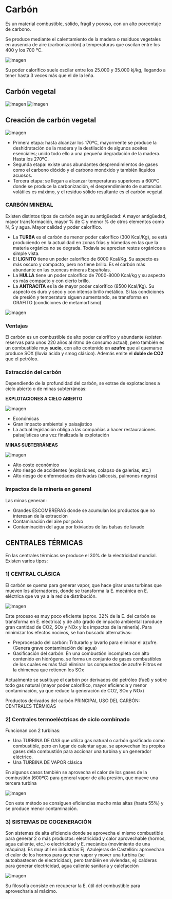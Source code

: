 # Carbón

Es un material combustible, sólido, frágil y poroso, con un alto porcentaje de carbono.

Se produce mediante el calentamiento de la madera o residuos vegetales en ausencia de aire (carbonización) a temperaturas que oscilan entre los 400 y los 700 ºC.

![imagen](img/2022-11-19-15-29-19.png)

Su poder calorífico suele oscilar entre los 25.000 y 35.000 kj/kg, llegando a tener hasta 3 veces más que el de la leña.

## Carbón vegetal

![imagen](img/2022-11-19-15-29-50.png)
![imagen](img/2022-11-19-15-29-57.png)

## Creación de carbón vegetal

![imagen](img/2022-11-19-15-31-12.png)

- Primera etapa: hasta alcanzar los 170ºC, mayormente se produce la deshidratación de la madera y la destilación de algunos aceites esenciales; unido todo ello a una pequeña degradación de la madera. Hasta los 270ºC.
- Segunda etapa: existe unos abundantes desprendimientos de gases como el carbono dióxido y el carbono monóxido y también líquidos acuosos.
- Tercera etapa: se llegan a alcanzar temperaturas superiores a 600ºC donde se produce la carbonización, el desprendimiento de sustancias volátiles es máximo, y el residuo sólido resultante es el carbón vegetal.

### CARBÓN MINERAL

Existen distintos tipos de carbón según su antigüedad: A mayor antigüedad, mayor transformación, mayor % de C y menor % de otros elementos como N, S  y agua. Mayor calidad y poder calorífico.

- La **TURBA**  es el carbón de menor poder calorífico (300 Kcal/Kg), se está produciendo en la actualidad en zonas frías y húmedas en las que la materia orgánica no se degrada. Todavía se aprecian restos orgánicos a simple vista.
- El **LIGNITO** tiene un poder calorífico de 6000 Kcal/Kg. Su aspecto es más oscuro y compacto, pero no tiene brillo. Es el carbón más abundante en las cuencas mineras Españolas.
- La **HULLA**  tiene un poder calorífico de 7000-8000 Kcal/kg y su aspecto es más compacto y con cierto brillo.
- La **ANTRACITA** es la de mayor poder calorífico (8500 Kcal/Kg). Su aspecto es duro y seco y con intenso brillo metálico. Si las condiciones de presión y temperatura siguen aumentando, se transforma en GRAFITO (condiciones de metamorfismo)

![imagen](img/2022-11-19-15-32-01.png)

### Ventajas

El carbón es un combustible de alto poder calorífico y abundante (existen reservas para unos 220 años al ritmo de consumo actual), pero también es un combustible muy **sucio**, con alto contenido en **azufre** que al quemarse produce SOX (lluvia ácida y smog clásico). Además emite el **doble de CO2** que el petróleo.

### Extracción del carbón

Dependiendo de la profundidad del carbón, se extrae de explotaciones a cielo abierto o de minas subterráneas:

**EXPLOTACIONES A CIELO ABIERTO**

![imagen](img/2022-11-19-15-32-14.png)

- Económicas
- Gran impacto ambiental y paisajístico
- La actual legislación obliga a las compañías a hacer restauraciones paisajísticas una vez finalizada la explotación

**MINAS SUBTERRÁNEAS**

![imagen](img/2022-11-19-15-32-41.png)

- Alto coste económico
- Alto riesgo de accidentes (explosiones, colapso de galerías, etc.)
- Alto riesgo de enfermedades derivadas (silicosis, pulmones negros)

### Impactos de la minería en general

Las minas generan:

- Grandes ESCOMBRERAS donde se acumulan los productos que no interesan de la extracción
- Contaminación del aire por polvo
- Contaminación del agua por lixiviados de las balsas de lavado

## CENTRALES TÉRMICAS

En las centrales térmicas se produce el 30% de la electricidad mundial. Existen varios tipos:

### 1) CENTRAL CLÁSICA

El carbón se quema para generar vapor, que hace girar unas turbinas que mueven los alternadores, donde se transforma la E. mecánica en E. eléctrica que va ya a la red de distribución.

![imagen](img/2022-11-19-15-33-08.png)

Este proceso es muy poco eficiente (aprox. 32% de la E. del carbón se transforma en E. eléctrica) y de alto grado de impacto ambiental (produce gran cantidad de CO2, SOx y NOx y los impactos de la minería).
Para minimizar los efectos nocivos, se han buscado alternativas:

- Preprocesado del carbón: Triturarlo y lavarlo para eliminar el azufre. (Genera grave contaminación del agua)
- Gasificación del carbón: En una combustión incompleta con alto contenido en hidrógeno, se forma un conjunto de gases combustibles de los cuales es más fácil eliminar los compuestos de azufre
Filtros en la chimenea que retienen los SOx

Actualmente se sustituye el carbón por derivados del petróleo (fuel) y sobre todo gas natural (mayor poder calorífico, mayor eficiencia y menor contaminación, ya que reduce la generación de CO2,  SOx y NOx)

Productos derivados del carbón
PRINCIPAL USO DEL CARBÓN: CENTRALES TÉRMICAS

### 2) Centrales termoeléctricas de ciclo combinado

Funcionan con 2 turbinas:

- Una TURBINA DE GAS que utiliza gas natural o carbón gasificado como combustible, pero en lugar de calentar agua, se aprovechan los propios gases dela combustión para accionar una turbina y un generador eléctrico.
- Una TURBINA DE VAPOR clásica

En algunos casos también se aprovecha el calor de los gases de la combustión (600ºC) para general vapor de alta presión, que mueve una tercera turbina

![imagen](img/2022-11-19-15-33-24.png)

Con este método se consiguen eficiencias mucho más altas (hasta 55%) y se produce menor contaminación.

### 3) SISTEMAS DE COGENERACIÓN

Son sistemas de alta eficiencia donde se aprovecha el mismo combustible para generar 2 o  más productos: electricidad y calor aprovechable (hornos, agua caliente, etc.) o electricidad y E. mecánica (movimiento de una máquina). Es muy útil en industrias Ej. Azulejeras de Castellón: aprovechan el calor de los hornos para generar vapor y mover una turbina (se autoabastecen de electricidad), pero también en viviendas, ej: calderas para generar electricidad, agua caliente sanitaria y calefacción

![imagen](img/2022-11-19-15-33-34.png)

Su filosofía consiste en recuperar la E. útil del combustible para aprovecharla al máximo.
